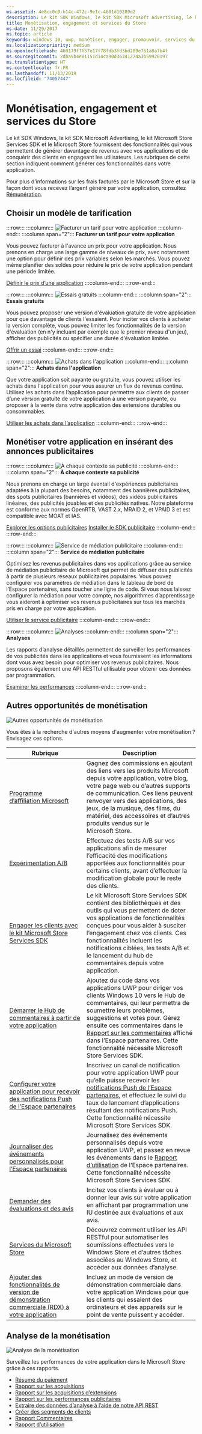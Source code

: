 ```yaml
---
ms.assetid: 4e8cc0c0-b14c-472c-9e1c-4601d10289d2
description: Le kit SDK Windows, le kit SDK Microsoft Advertising, le kit Microsoft Store Services SDK et le Microsoft Store fournissent de nombreuses fonctionnalités qui vous permettent de générer davantage de revenus avec vos applications et de conquérir des clients en engageant les utilisateurs.
title: Monétisation, engagement et services du Store
ms.date: 11/29/2017
ms.topic: article
keywords: windows 10, uwp, monétiser, engager, promouvoir, services du Store
ms.localizationpriority: medium
ms.openlocfilehash: 460179f7f57e17f78fdb3fd3bd289e761a8a7b4f
ms.sourcegitcommit: 2dba9b4e81151d14ca90d36341274a3b59926197
ms.translationtype: HT
ms.contentlocale: fr-FR
ms.lasthandoff: 11/13/2019
ms.locfileid: "74057447"
---
```

# <a name="monetization-engagement-and-store-services"></a>Monétisation, engagement et services du Store

Le kit SDK Windows, le kit SDK Microsoft Advertising, le kit Microsoft Store Services SDK et le Microsoft Store fournissent des fonctionnalités qui vous permettent de générer davantage de revenus avec vos applications et de conquérir des clients en engageant les utilisateurs. Les rubriques de cette section indiquent comment générer ces fonctionnalités dans votre application.

Pour plus d’informations sur les frais facturés par le Microsoft Store et sur la façon dont vous recevez l’argent généré par votre application, consultez [Rémunération](../publish/getting-paid-apps.md).

## <a name="choose-a-pricing-model"></a>Choisir un modèle de tarification

:::row:::
    :::column:::
        ![Facturer un tarif pour votre application](images/pricing-charge-price.png)
    :::column-end:::
    :::column span="2":::
**Facturer un tarif pour votre application**

Vous pouvez facturer à l'avance un prix pour votre application. Nous prenons en charge une large gamme de niveaux de prix, avec notamment une option pour définir des prix variables selon les marchés. Vous pouvez même planifier des soldes pour réduire le prix de votre application pendant une période limitée.

[Définir le prix d’une application](../publish/set-app-pricing-and-availability.md)
    :::column-end:::
:::row-end:::

:::row:::
    :::column:::
        ![Essais gratuits](images/pricing-free-trial.png)
    :::column-end:::
    :::column span="2":::
**Essais gratuits**

Vous pouvez proposer une version d'évaluation gratuite de votre application pour que davantage de clients l'essaient. Pour inciter vos clients à acheter la version complète, vous pouvez limiter les fonctionnalités de la version d'évaluation (en n'y incluant par exemple que le premier niveau d'un jeu), afficher des publicités ou spécifier une durée d'évaluation limitée.

[Offrir un essai](in-app-purchases-and-trials.md)
    :::column-end:::
:::row-end:::

:::row:::
    :::column:::
        ![Achats dans l'application](images/pricing-in-app-purchases.png)
    :::column-end:::
    :::column span="2":::
**Achats dans l'application**

Que votre application soit payante ou gratuite, vous pouvez utiliser les achats dans l'application pour vous assurer un flux de revenus continu. Utilisez les achats dans l’application pour permettre aux clients de passer d’une version gratuite de votre application à une version payante, ou proposer à la vente dans votre application des extensions durables ou consommables.

[Utiliser les achats dans l’application](in-app-purchases-and-trials.md)
    :::column-end:::
:::row-end:::

## <a name="monetize-your-app-with-ads"></a>Monétiser votre application en insérant des annonces publicitaires

:::row:::
    :::column:::
        ![À chaque contexte sa publicité](images/monetize-ads-every-context.png)
    :::column-end:::
    :::column span="2":::
**À chaque contexte sa publicité**

Nous prenons en charge un large éventail d'expériences publicitaires adaptées à la plupart des besoins, notamment des bannières publicitaires, des spots publicitaires (bannières et vidéos), des vidéos publicitaires linéaires, des publicités jouables et des publicités natives. Notre plateforme est conforme aux normes OpenRTB, VAST 2.x, MRAID 2, et VPAID 3 et est compatible avec MOAT et IAS.

[Explorer les options publicitaires](../publish/create-an-ad-campaign-for-your-app.md)
[Installer le SDK publicitaire](https://aka.ms/ads-sdk-uwp)
    :::column-end:::
:::row-end:::

:::row:::
    :::column:::
        ![Service de médiation publicitaire](images/monetize-ad-mediation-service.png)
    :::column-end:::
    :::column span="2":::
**Service de médiation publicitaire**

Optimisez les revenus publicitaires dans vos applications grâce au service de médiation publicitaire de Microsoft qui permet de diffuser des publicités à partir de plusieurs réseaux publicitaires populaires. Vous pouvez configurer vos paramètres de médiation dans le tableau de bord de l’Espace partenaires, sans toucher une ligne de code. Si vous nous laissez configurer la médiation pour votre compte, nos algorithmes d’apprentissage vous aideront à optimiser vos revenus publicitaires sur tous les marchés pris en charge par votre application.

[Utiliser le service publicitaire](https://aka.ms/admediationblog)
    :::column-end:::
:::row-end:::

:::row:::
    :::column:::
        ![Analyses](images/monetize-analytics-pie-chart.png)
    :::column-end:::
    :::column span="2":::
**Analyses**

Les rapports d’analyse détaillés permettent de surveiller les performances de vos publicités dans les applications et vous fournissent les informations dont vous avez besoin pour optimiser vos revenus publicitaires. Nous proposons également une API RESTful utilisable pour obtenir ces données par programmation.

[Examiner les performances](../publish/advertising-performance-report.md)
    :::column-end:::
:::row-end:::

## <a name="other-monetization-opportunities"></a>Autres opportunités de monétisation

![Autres opportunités de monétisation](images/monetize-other-opportunities.png)

Vous êtes à la recherche d'autres moyens d'augmenter votre monétisation ? Envisagez ces options.

 Rubrique                | Description                 |
|--------------------|-----------------------------|
| [Programme d’affiliation Microsoft](https://go.microsoft.com/fwlink/p/?LinkId=617665) | Gagnez des commissions en ajoutant des liens vers les produits Microsoft depuis votre application, votre blog, votre page web ou d’autres supports de communication. Ces liens peuvent renvoyer vers des applications, des jeux, de la musique, des films, du matériel, des accessoires et d’autres produits vendus sur le Microsoft Store.
| [Expérimentation A/B](https://go.microsoft.com/fwlink/p/?LinkId=722784) | Effectuez des tests A/B sur vos applications afin de mesurer l’efficacité des modifications apportées aux fonctionnalités pour certains clients, avant d’effectuer la modification globale pour le reste des clients.
| [Engager les clients avec le kit Microsoft Store Services SDK](microsoft-store-services-sdk.md) | Le kit Microsoft Store Services SDK contient des bibliothèques et des outils qui vous permettent de doter vos applications de fonctionnalités conçues pour vous aider à susciter l’engagement chez vos clients. Ces fonctionnalités incluent les notifications ciblées, les tests A/B et le lancement du hub de commentaires depuis votre application.
| [Démarrer le Hub de commentaires à partir de votre application](launch-feedback-hub-from-your-app.md) | Ajoutez du code dans vos applications UWP pour diriger vos clients Windows 10 vers le Hub de commentaires, qui leur permettra de soumettre leurs problèmes, suggestions et votes pour. Gérez ensuite ces commentaires dans le [Rapport sur les commentaires](../publish/feedback-report.md) affiché dans l’Espace partenaires. Cette fonctionnalité nécessite Microsoft Store Services SDK. 
| [Configurer votre application pour recevoir des notifications Push de l’Espace partenaires](configure-your-app-to-receive-dev-center-notifications.md) | Inscrivez un canal de notification pour votre application UWP pour qu’elle puisse recevoir les [notifications Push de l’Espace partenaires](../publish/send-push-notifications-to-your-apps-customers.md), et effectuez le suivi du taux de lancement d’applications résultant des notifications Push. Cette fonctionnalité nécessite Microsoft Store Services SDK.
| [Journaliser des événements personnalisés pour l’Espace partenaires](log-custom-events-for-dev-center.md) | Journalisez des événements personnalisés depuis votre application UWP, et passez en revue les événements dans le [Rapport d’utilisation](../publish/usage-report.md) de l’Espace partenaires. Cette fonctionnalité nécessite Microsoft Store Services SDK.
| [Demander des évaluations et des avis](request-ratings-and-reviews.md) | Incitez vos clients à évaluer ou à donner leur avis sur votre application en affichant par programmation une IU destinée aux évaluations et aux avis.
| [Services du Microsoft Store](using-windows-store-services.md) | Découvrez comment utiliser les API RESTful pour automatiser les soumissions effectuées vers le Windows Store et d’autres tâches associées au Windows Store, et accéder aux données d’analyse.
| [Ajouter des fonctionnalités de version de démonstration commerciale (RDX) à votre application](retail-demo-experience.md) | Incluez un mode de version de démonstration commerciale dans votre application Windows pour que les clients qui essaient des ordinateurs et des appareils sur le point de vente puissent y accéder.

## <a name="monetization-analytics"></a>Analyse de la monétisation

![Analyse de la monétisation](images/monetize-analytics.png)

Surveillez les performances de votre application dans le Microsoft Store grâce à ces rapports.

- [Résumé du paiement](../publish/payout-summary.md)
- [Rapport sur les acquisitions](../publish/acquisitions-report.md)
- [Rapport sur les acquisitions d’extensions](../publish/add-on-acquisitions-report.md)
- [Rapport sur les performances publicitaires](../publish/advertising-performance-report.md)
- [Extraire des données d’analyse à l’aide de notre API REST](access-analytics-data-using-windows-store-services.md)
- [Créer des segments de clients](../publish/create-customer-segments.md)
- [Rapport Commentaires](../publish/feedback-report.md)
- [Rapport d’utilisation](../publish/usage-report.md)